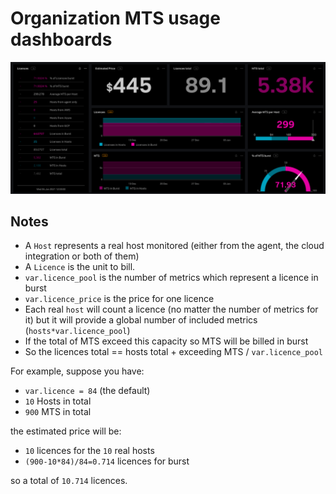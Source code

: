 # Organization MTS usage dashboards

![](././img/dashboard_overview.png)

## Notes

- A `Host` represents a real host monitored (either from the agent, the cloud integration or both of them)
- A `Licence` is the unit to bill. 
- `var.licence_pool` is the number of metrics which represent a licence in burst
- `var.licence_price` is the price for one licence
- Each real `host` will count a licence (no matter the number of metrics for it) but it will provide a global number of included metrics (`hosts*var.licence_pool`)
- If the total of MTS exceed this capacity so MTS will be billed in burst
- So the licences total == hosts total + exceeding MTS / `var.licence_pool`

For example, suppose you have:
- `var.licence = 84` (the default)
- `10` Hosts in total
- `900` MTS in total

the estimated price will be:
- `10` licences for the `10` real hosts
- `(900-10*84)/84=0.714` licences for burst

so a total of `10.714` licences.
